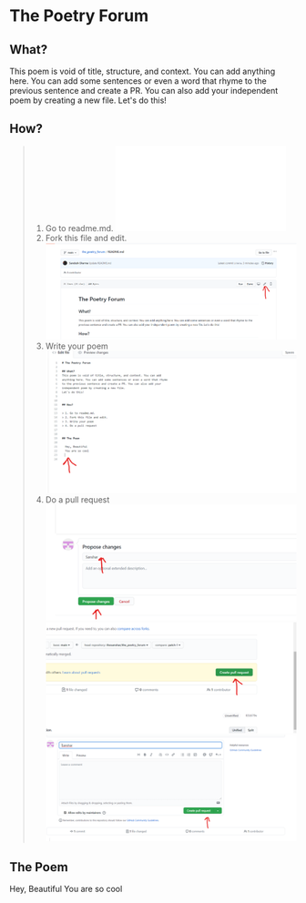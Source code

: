 # The Poetry Forum

## What?
This poem is void of title, structure, and context. You can add 
anything here. You can add some sentences or even a word that rhyme
to the previous sentence and create a PR. You can also add your 
independent poem by creating a new file.
Let's do this!

 
## How?

> 1. Go to readme.md.
       ![Readme file](README.md)
> 2. Fork this file and edit.
      ![Fork and edit](resources/1.png)
> 3. Write your poem
      ![Contribute you lines](resources/2.png)
> 4. Do a pull request
      ![Contribute you lines](resources/3.png)
      ![Contribute you lines](resources/4.png)
      ![Contribute you lines](resources/5.png)
     


## The Poem

  Hey, Beautiful 
  You are so cool
  
